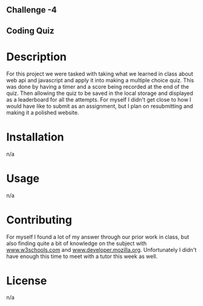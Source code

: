 ##  Challenge -4 

## Coding Quiz 


# Description
For this project we were tasked with taking what we learned in class about web api and javascript and apply it into making a multiple choice quiz. This was done by having a timer and a score being recorded at the end of the quiz. Then allowing the quiz to be saved in the local storage and displayed as a leaderboard for all the attempts. For myself I didn't get close to how I would have like to submit as an assignment, but I plan on resubmitting and making it a polished website. 

# Installation 
n/a

# Usage 

n/a

# Contributing 

For myself I found a lot of my answer through our prior work in class, but also finding quite a bit of knowledge on the subject with www.w3schools.com and www.developer.mozilla.org. Unfortunately I didn't have enough this time to meet with a tutor this week as well. 

# License 

n/a